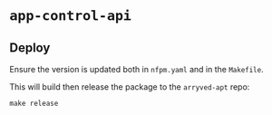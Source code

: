 # `app-control-api`

## Deploy
Ensure the version is updated both in `nfpm.yaml` and in the `Makefile`.

This will build then release the package to the `arryved-apt` repo:
```
make release
```
